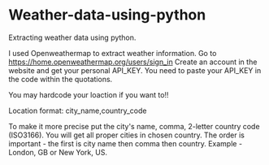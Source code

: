# Weather-data-using-python

Extracting weather data using python.

I used Openweathermap to extract weather information.
Go to https://home.openweathermap.org/users/sign_in
Create an account in the website and get your personal API_KEY.
You need to paste your API_KEY in the code within the quotations.

You may hardcode your loaction if you want to!!

Location format: city_name,country_code

To make it more precise put the city's name, comma, 2-letter country code (ISO3166). You will get all proper cities in chosen country.
The order is important - the first is city name then comma then country. Example - London, GB or New York, US.

